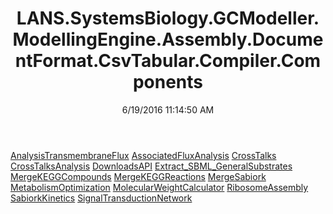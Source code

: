 ﻿---
title: LANS.SystemsBiology.GCModeller.ModellingEngine.Assembly.DocumentFormat.CsvTabular.Compiler.Components
date: 6/19/2016 11:14:50 AM
---

[AnalysisTransmembraneFlux](T-LANS.SystemsBiology.GCModeller.ModellingEngine.Assembly.DocumentFormat.CsvTabular.Compiler.Components.AnalysisTransmembraneFlux.html)
[AssociatedFluxAnalysis](T-LANS.SystemsBiology.GCModeller.ModellingEngine.Assembly.DocumentFormat.CsvTabular.Compiler.Components.AssociatedFluxAnalysis.html)
[CrossTalks](T-LANS.SystemsBiology.GCModeller.ModellingEngine.Assembly.DocumentFormat.CsvTabular.Compiler.Components.CrossTalks.html)
[CrossTalksAnalysis](T-LANS.SystemsBiology.GCModeller.ModellingEngine.Assembly.DocumentFormat.CsvTabular.Compiler.Components.CrossTalksAnalysis.html)
[DownloadsAPI](T-LANS.SystemsBiology.GCModeller.ModellingEngine.Assembly.DocumentFormat.CsvTabular.Compiler.Components.DownloadsAPI.html)
[Extract_SBML_GeneralSubstrates](T-LANS.SystemsBiology.GCModeller.ModellingEngine.Assembly.DocumentFormat.CsvTabular.Compiler.Components.Extract_SBML_GeneralSubstrates.html)
[MergeKEGGCompounds](T-LANS.SystemsBiology.GCModeller.ModellingEngine.Assembly.DocumentFormat.CsvTabular.Compiler.Components.MergeKEGGCompounds.html)
[MergeKEGGReactions](T-LANS.SystemsBiology.GCModeller.ModellingEngine.Assembly.DocumentFormat.CsvTabular.Compiler.Components.MergeKEGGReactions.html)
[MergeSabiork](T-LANS.SystemsBiology.GCModeller.ModellingEngine.Assembly.DocumentFormat.CsvTabular.Compiler.Components.MergeSabiork.html)
[MetabolismOptimization](T-LANS.SystemsBiology.GCModeller.ModellingEngine.Assembly.DocumentFormat.CsvTabular.Compiler.Components.MetabolismOptimization.html)
[MolecularWeightCalculator](T-LANS.SystemsBiology.GCModeller.ModellingEngine.Assembly.DocumentFormat.CsvTabular.Compiler.Components.MolecularWeightCalculator.html)
[RibosomeAssembly](T-LANS.SystemsBiology.GCModeller.ModellingEngine.Assembly.DocumentFormat.CsvTabular.Compiler.Components.RibosomeAssembly.html)
[SabiorkKinetics](T-LANS.SystemsBiology.GCModeller.ModellingEngine.Assembly.DocumentFormat.CsvTabular.Compiler.Components.SabiorkKinetics.html)
[SignalTransductionNetwork](T-LANS.SystemsBiology.GCModeller.ModellingEngine.Assembly.DocumentFormat.CsvTabular.Compiler.Components.SignalTransductionNetwork.html)
